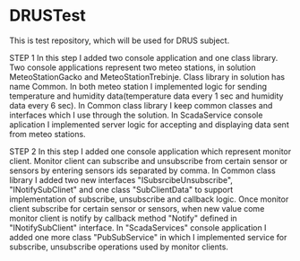 # DRUSTest

This is test repository, which will be used for DRUS subject.

STEP 1
In this step I added two console application and one class library. Two console applications represent two meteo stations, in solution MeteoStationGacko and
MeteoStationTrebinje. Class library in solution has name Common. In both meteo station I implemented logic for sending temperature and humidity data(temperature data every 1 sec and humidity data every 6 sec). In Common class library I keep common classes and interfaces which I use through the solution. In ScadaService console aplication I implemented server logic for accepting and displaying data sent from meteo stations.

STEP 2
In this step I added one console application which represent monitor client. Monitor client can subscribe and unsubscribe from certain sensor or sensors by entering sensors ids separated by comma. In Common class library I added two new interfaces "ISubsrcibeUnsubscribe", "INotifySubClinet" and one class "SubClientData" to support implementation of subscribe, unsubscribe and callback logic. Once monitor client subscribe for certain sensor or sensors, when new value come monitor client is notify by callback method "Notify" defined in "INotifySubClient" interface. In "ScadaServices" console application I added one more class "PubSubService" in which I implemented service for subscribe, unsubscribe operations used by monitor clients.